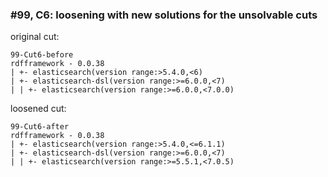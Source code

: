 ### #99, C6: loosening with new solutions for the unsolvable cuts
original cut:

```
99-Cut6-before
rdfframework - 0.0.38
| +- elasticsearch(version range:>5.4.0,<6)
| +- elasticsearch-dsl(version range:>=6.0.0,<7)
| | +- elasticsearch(version range:>=6.0.0,<7.0.0)
```




loosened cut:
```
99-Cut6-after
rdfframework - 0.0.38
| +- elasticsearch(version range:>5.4.0,<=6.1.1)
| +- elasticsearch-dsl(version range:>=6.0.0,<7)
| | +- elasticsearch(version range:>=5.5.1,<7.0.5)
```




